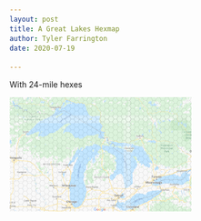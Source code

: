 ```yaml
---
layout: post
title: A Great Lakes Hexmap
author: Tyler Farrington
date: 2020-07-19

---
```


With 24-mile hexes

![](./greatlakes.png)